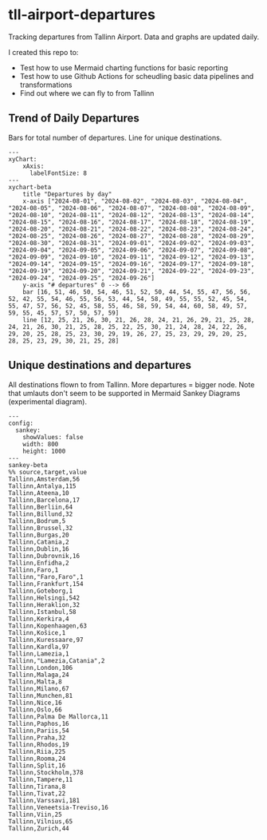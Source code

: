 # tll-airport-departures

Tracking departures from Tallinn Airport. Data and graphs are updated daily.

I created this repo to:
- Test how to use Mermaid charting functions for basic reporting
- Test how to use Github Actions for scheudling basic data pipelines and transformations
- Find out where we can fly to from Tallinn

## Trend of Daily Departures

Bars for total number of departures. Line for unique destinations.

```mermaid
---
xyChart:
    xAxis:
      labelFontSize: 8
---
xychart-beta
    title "Departures by day"
    x-axis ["2024-08-01", "2024-08-02", "2024-08-03", "2024-08-04", "2024-08-05", "2024-08-06", "2024-08-07", "2024-08-08", "2024-08-09", "2024-08-10", "2024-08-11", "2024-08-12", "2024-08-13", "2024-08-14", "2024-08-15", "2024-08-16", "2024-08-17", "2024-08-18", "2024-08-19", "2024-08-20", "2024-08-21", "2024-08-22", "2024-08-23", "2024-08-24", "2024-08-25", "2024-08-26", "2024-08-27", "2024-08-28", "2024-08-29", "2024-08-30", "2024-08-31", "2024-09-01", "2024-09-02", "2024-09-03", "2024-09-04", "2024-09-05", "2024-09-06", "2024-09-07", "2024-09-08", "2024-09-09", "2024-09-10", "2024-09-11", "2024-09-12", "2024-09-13", "2024-09-14", "2024-09-15", "2024-09-16", "2024-09-17", "2024-09-18", "2024-09-19", "2024-09-20", "2024-09-21", "2024-09-22", "2024-09-23", "2024-09-24", "2024-09-25", "2024-09-26"]
    y-axis "# departures" 0 --> 66
    bar [16, 51, 46, 50, 54, 46, 51, 52, 50, 44, 54, 55, 47, 56, 56, 52, 42, 55, 54, 46, 55, 56, 53, 44, 54, 58, 49, 55, 55, 52, 45, 54, 55, 47, 57, 56, 52, 45, 58, 55, 46, 58, 59, 54, 44, 60, 58, 49, 57, 59, 55, 45, 57, 57, 50, 57, 59]
    line [12, 25, 21, 26, 30, 21, 26, 28, 24, 21, 26, 29, 21, 25, 28, 24, 21, 26, 30, 21, 25, 28, 25, 22, 25, 30, 21, 24, 28, 24, 22, 26, 29, 20, 25, 28, 25, 23, 30, 29, 19, 26, 27, 25, 23, 29, 29, 20, 25, 28, 25, 23, 29, 30, 21, 25, 28]
```


## Unique destinations and departures

All destinations flown to from Tallinn. More departures = bigger node.
Note that umlauts don't seem to be supported in Mermaid Sankey Diagrams (experimental diagram).

```mermaid
---
config:
  sankey:
    showValues: false
    width: 800
    height: 1000
---
sankey-beta
%% source,target,value
Tallinn,Amsterdam,56
Tallinn,Antalya,115
Tallinn,Ateena,10
Tallinn,Barcelona,17
Tallinn,Berliin,64
Tallinn,Billund,32
Tallinn,Bodrum,5
Tallinn,Brussel,32
Tallinn,Burgas,20
Tallinn,Catania,2
Tallinn,Dublin,16
Tallinn,Dubrovnik,16
Tallinn,Enfidha,2
Tallinn,Faro,1
Tallinn,"Faro,Faro",1
Tallinn,Frankfurt,154
Tallinn,Goteborg,1
Tallinn,Helsingi,542
Tallinn,Heraklion,32
Tallinn,Istanbul,58
Tallinn,Kerkira,4
Tallinn,Kopenhaagen,63
Tallinn,Košice,1
Tallinn,Kuressaare,97
Tallinn,Kardla,97
Tallinn,Lamezia,1
Tallinn,"Lamezia,Catania",2
Tallinn,London,106
Tallinn,Malaga,24
Tallinn,Malta,8
Tallinn,Milano,67
Tallinn,Munchen,81
Tallinn,Nice,16
Tallinn,Oslo,66
Tallinn,Palma De Mallorca,11
Tallinn,Paphos,16
Tallinn,Pariis,54
Tallinn,Praha,32
Tallinn,Rhodos,19
Tallinn,Riia,225
Tallinn,Rooma,24
Tallinn,Split,16
Tallinn,Stockholm,378
Tallinn,Tampere,11
Tallinn,Tirana,8
Tallinn,Tivat,22
Tallinn,Varssavi,181
Tallinn,Veneetsia-Treviso,16
Tallinn,Viin,25
Tallinn,Vilnius,65
Tallinn,Zurich,44


```
